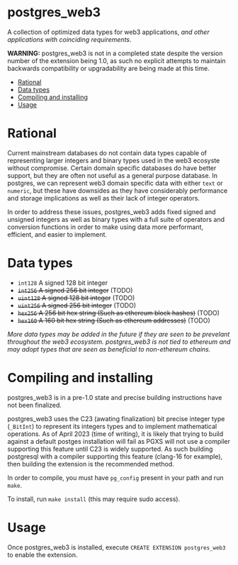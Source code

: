 # postgres_web3

A collection of optimized data types for web3 applications, _and other applications with coinciding requirements_.

**WARNING:** postgres_web3 is not in a completed state despite the version number of the extension being 1.0, as such no explicit attempts to maintain backwards compatibility or upgradability are being made at this time.

- [Rational](#rational)
- [Data types](#data-types)
- [Compiling and installing](#compiling-and-installing)
- [Usage](#usage)

# Rational

Current mainstream databases do not contain data types capable of representing larger integers and binary types used in the web3 ecosyste without compromise. Certain domain specific databases do have better support, but they are often not useful as a general purpose database. In postgres, we can represent web3 domain specific data with either `text` or `numeric`, but these have downsides as they have considerably performance and storage implications as well as their lack of integer operators.

In order to address these issues, postgres_web3 adds fixed signed and unsigned integers as well as binary types with a full suite of operators and conversion functions in order to make using data more performant, efficient, and easier to implement.

# Data types

- `int128` A signed 128 bit integer
- ~~`int256` A signed 256 bit integer~~ (TODO)
- ~~`uint128` A signed 128 bit integer~~ (TODO)
- ~~`uint256` A signed 256 bit integer~~ (TODO)
- ~~`hex256` A 256 bit hex string (Such as ethereum block hashes)~~ (TODO)
- ~~`hex160` A 160 bit hex string (Such as ethereum addresses)~~ (TODO)

_More data types may be added in the future if they are seen to be prevelant throughout the web3 ecosystem. postgres_web3 is not tied to ethereum and may adopt types that are seen as beneficial to non-ethereum chains._

# Compiling and installing

postgres_web3 is in a pre-1.0 state and precise building instructions have not been finalized.

postgres_web3 uses the C23 (awating finalization) bit precise integer type (`_BitInt`) to represent its integers types and to implement mathematical operations. As of April 2023 (time of writing), it is likely that trying to build against a default postges installation will fail as PGXS will not use a compiler supporting this feature until C23 is widely supported. As such building postgresql with a compiler supporting this feature (clang-16 for example), then building the extension is the recommended method.

In order to compile, you must have `pg_config` present in your path and run `make`.

To install, run `make install` (this may require sudo access).

# Usage

Once postgres_web3 is installed, execute `CREATE EXTENSION postgres_web3` to enable the extension.

